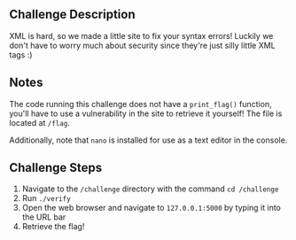 ## Challenge Description
XML is hard, so we made a little site to fix your syntax errors! Luckily we don't have to worry much about security since they're just silly little XML tags :)

## Notes
The code running this challenge does not have a `print_flag()` function, you'll have to use a vulnerability in the site to retrieve it yourself! The file is located at `/flag`.

Additionally, note that `nano` is installed for use as a text editor in the console.

## Challenge Steps
1. Navigate to the `/challenge` directory with the command `cd /challenge`
2. Run `./verify`
3. Open the web browser and navigate to `127.0.0.1:5000` by typing it into the URL bar
4. Retrieve the flag!
